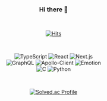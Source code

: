 <div align=center>

### Hi there 👋

<br/>

[![Hits](https://hits.seeyoufarm.com/api/count/incr/badge.svg?url=https%3A%2F%2Fgithub.com%2Fe-juhee&count_bg=%23FDACEE&title_bg=%23555555&icon=&icon_color=%23E7E7E7&title=hits&edge_flat=false)](https://hits.seeyoufarm.com)
  
<br/>

![TypeScript](https://img.shields.io/badge/TypeScript-3178C6.svg?&style=for-the-badge&logo=TypeScript&logoColor=FFFFFF)
![React](https://img.shields.io/badge/React-61DAFB.svg?&style=for-the-badge&logo=React&logoColor=fff)
![Next.js](https://img.shields.io/badge/Next.js-000.svg?&style=for-the-badge&logo=Next.js&logoColor=fff)
<br/>
![GraphQL](https://img.shields.io/badge/GraphQL-E10098.svg?&style=for-the-badge&logo=GraphQL&logoColor=fff)
![Apollo-Client](https://img.shields.io/badge/ApolloClient-311C87.svg?&style=for-the-badge&logo=ApolloGraphQL&logoColor=fff)
![Emotion](https://img.shields.io/badge/Emotion-d061b8.svg?&style=for-the-badge&logo=Emotion&logoColor=fff)
<br/>
![C](https://img.shields.io/badge/C-A8B9CC.svg?&style=for-the-badge&logo=C&logoColor=fff)
![Python](https://img.shields.io/badge/Python-3776AB.svg?&style=for-the-badge&logo=Python&logoColor=fff)
  
<!-- <img src="https://img.shields.io/badge/C-A8B9CC?style=flat&logo=C&logoColor=white"/> -->
  
<br/>
  
[![Solved.ac Profile](http://mazassumnida.wtf/api/v2/generate_badge?boj=juhee971204)](https://solved.ac/juhee971204/)

</div>

